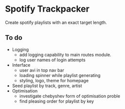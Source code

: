 # Spotify Trackpacker

Create spotify playlists with an exact target length. 

## To do

- Logging 
  - add logging capability to main routes module.
  - log user names of login attempts
- Interface
  - user avi in top nav bar
  - loading spinner while playlist generating
  - styling, logo, theme for homepage
- Seed playlist by track, genre, artist
- Optimisation
  - investigate chebyshev form of optimisation proble
  - find pleasing order for playlist by key